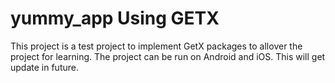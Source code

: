 # yummy_app Using GETX

This project is a test project to implement GetX packages to allover the project for learning. The project can be run on Android and iOS. This will get update in future.  
